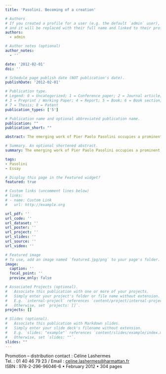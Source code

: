 ```yaml
---
title: 'Pasolini. Becoming of a creation'

# Authors
# If you created a profile for a user (e.g. the default `admin` user), write the username (folder name) here
# and it will be replaced with their full name and linked to their profile.
authors:
  - admin

# Author notes (optional)
author_notes:
  - ''

date: '2012-02-01'
doi: ''

# Schedule page publish date (NOT publication's date).
publishDate: '2012-02-01'

# Publication type.
# Legend: 0 = Uncategorized; 1 = Conference paper; 2 = Journal article;
# 3 = Preprint / Working Paper; 4 = Report; 5 = Book; 6 = Book section;
# 7 = Thesis; 8 = Patent
publication_types: ['5']

# Publication name and optional abbreviated publication name.
publication: ""
publication_short: ""

abstract: The emerging work of Pier Paolo Pasolini occupies a prominent place in the contemporary cultural panorama - it is a current reflection, at times prophetic, because it announces the question of the creation and destruction of cultural worlds . A necessary work for our critical thinking - in the dialogue of voices which seek another way out, which construct an alternative vision to the transformation of the world and of humans into commodities. <br><br> This essay constitutes an itinerary through his multiform creation, from Friulian origins to the last period marked by allegorical writing - an effort of analysis and understanding which intends to highlight all artistic languages adopted by the author - from poetry to cinema, from novel to painting, from theater to anthropological essay, while knowing that to work for Pasolini means to design a cultural project. <br><br> It is essential today to free his work from a purely aesthetic reading in order to aim at its deep meaning in a broader cultural perspective - such is the position of our author and, in a sense, his profound legacy. <br><br> The second part of this book is devoted to the critical readings sparked by Pasolin's work - the panorama of authors, immense and very diverse, highlights the interpretations which touch on all aspects of his work and which demonstrate the possibilities of analysis, openness and dialogue. <br><br> The articulation of the main critical trends only confirms the enormous richness of Pasolinian creation which remains linked to the character - because, unlike many intellectuals, he knew how to be physically present on the stage of history, always on the line of fire, where “the world is renewed”.

# Summary. An optional shortened abstract.
summary: The emerging work of Pier Paolo Pasolini occupies a prominent place in the contemporary cultural panorama - it is a current reflection, at times prophetic, because it announces the question of the creation and destruction of cultural worlds . A necessary work for our critical thinking...

tags:
- Pasolini
- Essay

# Display this page in the Featured widget?
featured: true

# Custom links (uncomment lines below)
# links:
# - name: Custom Link
#   url: http://example.org

url_pdf: ''
url_code: ''
url_dataset: ''
url_poster: ''
url_project: ''
url_slides: ''
url_source: ''
url_video: ''

# Featured image
# To use, add an image named `featured.jpg/png` to your page's folder.
image:
  caption: ''
  focal_point: ''
  preview_only: false

# Associated Projects (optional).
#   Associate this publication with one or more of your projects.
#   Simply enter your project's folder or file name without extension.
#   E.g. `internal-project` references `content/project/internal-project/index.md`.
#   Otherwise, set `projects: []`.
projects: []

# Slides (optional).
#   Associate this publication with Markdown slides.
#   Simply enter your slide deck's filename without extension.
#   E.g. `slides: "example"` references `content/slides/example/index.md`.
#   Otherwise, set `slides: ""`.
slides: ""
---
```


Promotion – distribution contact : Céline Lashermes <br>
Tel. : 01 40 46 79 23 / Email : <a href="mailto:celine.lashermes@harmattan.fr">celine.lashermes@harmattan.fr</a> <br>
ISBN : 978-2-296-96046-6 • February 2012 • 304 pages
